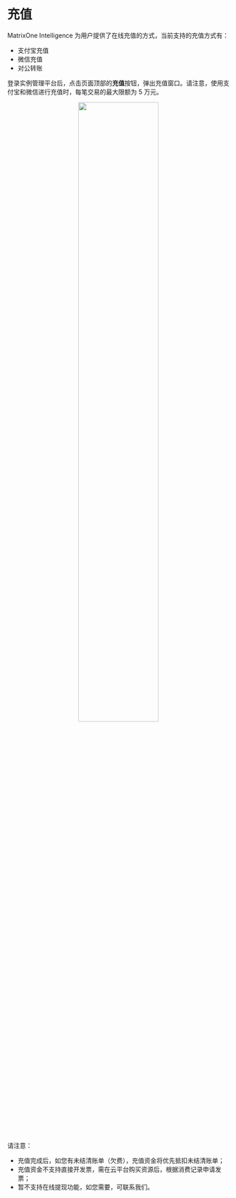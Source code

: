 # 充值

MatrixOne Intelligence 为用户提供了在线充值的方式，当前支持的充值方式有：

- 支付宝充值
- 微信充值
- 对公转账

登录实例管理平台后，点击页面顶部的**充值**按钮，弹出充值窗口。请注意，使用支付宝和微信进行充值时，每笔交易的最大限额为 5 万元。

<div align="center">
    <img src=https://community-shared-data-1308875761.cos.ap-beijing.myqcloud.com/artwork/mocdocs/charing/recharge-1.png width=60% heigth=60%/>
</div>

请注意：

- 充值完成后，如您有未结清账单（欠费），充值资金将优先抵扣未结清账单；
- 充值资金不支持直接开发票，需在云平台购买资源后，根据消费记录申请发票；
- 暂不支持在线提现功能，如您需要，可联系我们。